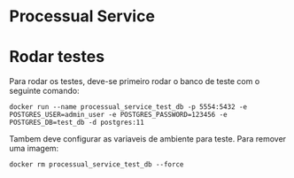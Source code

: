 # Processual Service

# Rodar testes

Para rodar os testes, deve-se primeiro rodar o banco de teste com o seguinte comando:

```
docker run --name processual_service_test_db -p 5554:5432 -e POSTGRES_USER=admin_user -e POSTGRES_PASSWORD=123456 -e POSTGRES_DB=test_db -d postgres:11
```

Tambem deve configurar as variaveis de ambiente para teste. Para remover uma imagem:

```
docker rm processual_service_test_db --force
```